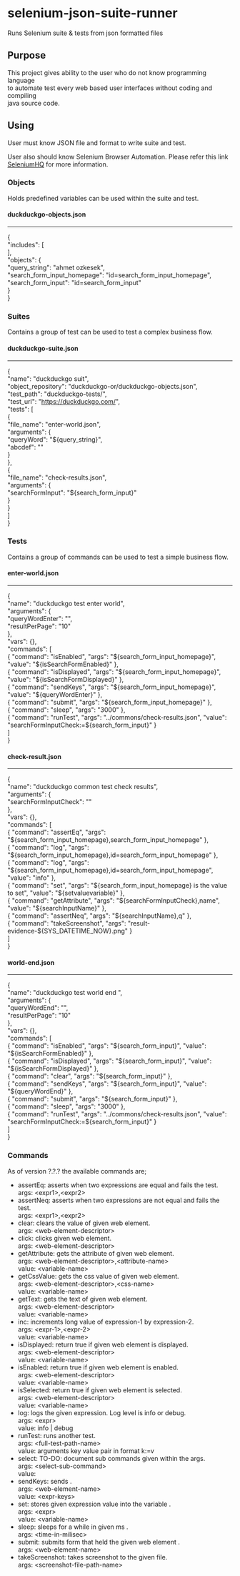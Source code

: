 # selenium-json-suite-runner
Runs Selenium suite &amp; tests from json formatted files

## Purpose 

This project gives ability to the user who do not know programming language  
to automate test every web based user interfaces without coding and compiling  
java source code.

## Using 

User must know JSON file and format to write suite and test.  

User also should know Selenium Browser Automation.  Please refer this link  
[SeleniumHQ](http://docs.seleniumhq.org) for more information.

### Objects

Holds predefined variables can be used within the suite and test.  

#### duckduckgo-objects.json
---
{  
	"includes": [  
	],  
    "objects": {  
	    "query_string": "ahmet ozkesek",  
	    "search_form_input_homepage": "id=search_form_input_homepage",  
	    "search_form_input": "id=search_form_input"   
    }  
}  
    

### Suites

Contains a group of test can be used to test a complex business flow.  

#### duckduckgo-suite.json
---
{  
    "name": "duckduckgo suit",  
    "object_repository": "duckduckgo-or/duckduckgo-objects.json",  
    "test_path": "duckduckgo-tests/",  
    "test_url": "https://duckduckgo.com/",  
    "tests": [  
        {  
            "file_name": "enter-world.json",  
            "arguments": {  
                "queryWord": "${query_string}",  
                "abcdef": ""  
            }  
        },  
        {  
            "file_name": "check-results.json",  
            "arguments": {  
            	"searchFormInput": "${search_form_input}"  
            }  
        }    
    ]    
}  

### Tests

Contains a group of commands can be used to test a simple business flow.  

#### enter-world.json
---

{  
    "name": "duckduckgo test enter world",  
    "arguments": {  
    	"queryWordEnter": "",  
    	"resultPerPage": "10"  
    },  
    "vars": {},  
    "commands": [  
        { "command": "isEnabled", "args": "${search_form_input_homepage}", "value": "${isSearchFormEnabled}" },  
        { "command": "isDisplayed", "args": "${search_form_input_homepage}", "value": "${isSearchFormDisplayed}" },      
        { "command": "sendKeys", "args": "${search_form_input_homepage}", "value": "${queryWordEnter}" },  
		{ "command": "submit", "args": "${search_form_input_homepage}" },  
        { "command": "sleep", "args": "3000" },  
		{ "command": "runTest", "args": "../commons/check-results.json", "value": "searchFormInputCheck:=${search_form_input}" }  
    ]  
}    

#### check-result.json
---

{  
    "name": "duckduckgo common test check results",  
    "arguments": {  
    	"searchFormInputCheck": ""  
    },  
    "vars": {},  
    "commands": [  
        { "command": "assertEq", "args": "${search_form_input_homepage},search_form_input_homepage" },  
        { "command": "log", "args": "${search_form_input_homepage},id=search_form_input_homepage" },  
		{ "command": "log", "args": "${search_form_input_homepage},id=search_form_input_homepage", "value": "info" },  
		{ "command": "set", "args": "${search_form_input_homepage} is the value to set", "value": "${setvaluevariable}" },  
		{ "command": "getAttribute", "args": "${searchFormInputCheck},name", "value": "${searchInputName}" },  
        { "command": "assertNeq", "args": "${searchInputName},q" },  
        { "command": "takeScreenshot", "args": "result-evidence-${SYS_DATETIME_NOW}.png" }  
    ]  
}  

#### world-end.json
---

{  
    "name": "duckduckgo test world end ",  
    "arguments": {  
    	"queryWordEnd": "",  
    	"resultPerPage": "10"  
    },  
    "vars": {},  
    "commands": [  
        { "command": "isEnabled", "args": "${search_form_input}", "value": "${isSearchFormEnabled}" },  
        { "command": "isDisplayed", "args": "${search_form_input}", "value": "${isSearchFormDisplayed}" },      
        { "command": "clear", "args": "${search_form_input}" },  
        { "command": "sendKeys", "args": "${search_form_input}", "value": "${queryWordEnd}" },  
        { "command": "submit", "args": "${search_form_input}" },  
        { "command": "sleep", "args": "3000" },  
 		{ "command": "runTest", "args": "../commons/check-results.json", "value": "searchFormInputCheck:=${search_form_input}" }  
    ]  
}  

### Commands

As of version ?.?.? the available commands are;

* assertEq: asserts when two expressions are equal and fails the test.    
args: &lt;expr1&gt;,&lt;expr2&gt;  
* assertNeq: asserts when two expressions are not equal and fails the test.    
args: &lt;expr1&gt;,&lt;expr2&gt;  
* clear: clears the value of given web element.      
args: &lt;web-element-descriptor&gt;    
* click: clicks given web element.        
args: &lt;web-element-descriptor&gt;  
* getAttribute: gets the attribute of given web element.      
args: &lt;web-element-descriptor&gt;,&lt;attribute-name&gt;  
value: &lt;variable-name&gt;  
* getCssValue: gets the css value of given web element.      
args: &lt;web-element-descriptor&gt;,&lt;css-name&gt;  
value: &lt;variable-name&gt;  
* getText: gets the text of given web element.      
args: &lt;web-element-descriptor&gt;    
value: &lt;variable-name&gt;  
* inc: increments long value of expression-1 by expression-2.      
args: &lt;expr-1&gt;,&lt;expr-2&gt;      
value: &lt;variable-name&gt;  
* isDisplayed: return true if given web element is displayed.      
args: &lt;web-element-descriptor&gt;  
value: &lt;variable-name&gt;  
* isEnabled: return true if given web element is enabled.      
args: &lt;web-element-descriptor&gt;  
value: &lt;variable-name&gt;  
* isSelected: return true if given web element is selected.      
args: &lt;web-element-descriptor&gt;  
value: &lt;variable-name&gt;  
* log: logs the given expression.  Log level is info or debug.      
args: &lt;expr&gt;  
value: info | debug  
* runTest: runs another test.      
args: &lt;full-test-path-name&gt;  
value: arguments key value pair in format k:=v  
* select: TO-DO: document sub commands given within the args.      
args: &lt;select-sub-command&gt;  
value:   
* sendKeys: sends  .      
args: &lt;web-element-name&gt;  
value: &lt;expr-keys&gt;  
* set: stores given expression value into the variable  .      
args: &lt;expr&gt;  
value: &lt;variable-name&gt;  
* sleep: sleeps for a while in given ms  .      
args: &lt;time-in-milisec&gt;  
* submit: submits form that held the given web element  .      
args: &lt;web-element-name&gt;  
* takeScreenshot: takes screenshot to the given file.      
args: &lt;screenshot-file-path-name&gt;   


